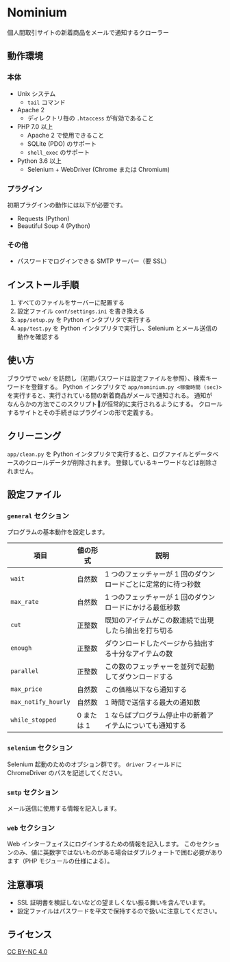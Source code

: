 # Nominium

個人間取引サイトの新着商品をメールで通知するクローラー

## 動作環境

### 本体

- Unix システム
  - `tail` コマンド
- Apache 2
  - ディレクトリ毎の `.htaccess` が有効であること
- PHP 7.0 以上
  - Apache 2 で使用できること
  - SQLite (PDO) のサポート
  - `shell_exec` のサポート
- Python 3.6 以上
  - Selenium + WebDriver (Chrome または Chromium)

### プラグイン

初期プラグインの動作には以下が必要です。

- Requests (Python)
- Beautiful Soup 4 (Python)

### その他

- パスワードでログインできる SMTP サーバー（要 SSL）

## インストール手順

1. すべてのファイルをサーバーに配置する
2. 設定ファイル `conf/settings.ini` を書き換える
3. `app/setup.py` を Python インタプリタで実行する
4. `app/test.py` を Python インタプリタで実行し、Selenium とメール送信の動作を確認する

## 使い方

ブラウザで `web/` を訪問し（初期パスワードは設定ファイルを参照）、検索キーワードを登録する。
Python インタプリタで `app/nominium.py <稼働時間 (sec)>` を実行すると、実行されている間の新着商品がメールで通知される。
通知が　なんらかの方法でこのスクリプトが恒常的に実行されるようにする。
クロールするサイトとその手続きはプラグインの形で定義する。

## クリーニング

`app/clean.py` を Python インタプリタで実行すると、ログファイルとデータベースのクロールデータが削除されます。
登録しているキーワードなどは削除されません。

## 設定ファイル

### `general` セクション

プログラムの基本動作を設定します。

| 項目                | 値の形式   | 説明                                                          |
|---------------------|------------|---------------------------------------------------------------|
| `wait`              | 自然数     | 1 つのフェッチャーが 1 回のダウンロードごとに定常的に待つ秒数 |
| `max_rate`          | 自然数     | 1 つのフェッチャーが 1 回のダウンロードにかける最低秒数       |
| `cut`               | 正整数     | 既知のアイテムがこの数連続で出現したら抽出を打ち切る          |
| `enough`            | 正整数     | ダウンロードしたページから抽出する十分なアイテムの数          |
| `parallel`          | 正整数     | この数のフェッチャーを並列で起動してダウンロードする          |
| `max_price`         | 自然数     | この価格以下なら通知する                                      |
| `max_notify_hourly` | 自然数     | 1 時間で送信する最大の通知数                                  |
| `while_stopped`     | 0 または 1 | 1 ならばプログラム停止中の新着アイテムについても通知する      |

### `selenium` セクション

Selenium 起動のためのオプション群です。
`driver` フィールドに ChromeDriver のパスを記述してください。

### `smtp` セクション

メール送信に使用する情報を記入します。

### `web` セクション

Web インターフェイスにログインするための情報を記入します。
このセクションのみ、値に英数字ではないものがある場合はダブルクォートで囲む必要があります（PHP モジュールの仕様による）。

## 注意事項

- SSL 証明書を検証しないなどの望ましくない振る舞いを含んでいます。
- 設定ファイルはパスワードを平文で保持するので扱いに注意してください。

## ライセンス

[CC BY-NC 4.0](LICENSE)
